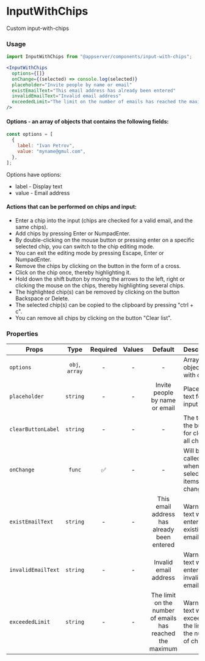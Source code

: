 # InputWithChips

Custom input-with-chips

### Usage

```js
import InputWithChips from "@appserver/components/input-with-chips";
```

```jsx
<InputWithChips
  options={[]}
  onChange={(selected) => console.log(selected)}
  placeholder="Invite people by name or email"
  existEmailText="This email address has already been entered"
  invalidEmailText="Invalid email address"
  exceededLimit="The limit on the number of emails has reached the maximum"
/>
```

#### Options - an array of objects that contains the following fields:

```js
const options = [
  {
    label: "Ivan Petrov",
    value: "myname@gmul.com",
  },
];
```

Options have options:

- label - Display text
- value - Email address

#### Actions that can be performed on chips and input:

- Enter a chip into the input (chips are checked for a valid email, and the same chips).
- Add chips by pressing Enter or NumpadEnter.
- By double-clicking on the mouse button or pressing enter on a specific selected chip, you can switch to the chip editing mode.
- You can exit the editing mode by pressing Escape, Enter or NumpadEnter.
- Remove the chips by clicking on the button in the form of a cross.
- Click on the chip once, thereby highlighting it.
- Hold down the shift button by moving the arrows to the left, right or clicking the mouse on the chips, thereby highlighting several chips.
- The highlighted chip(s) can be removed by clicking on the button Backspace or Delete.
- The selected chip(s) can be copied to the clipboard by pressing "ctrl + c".
- You can remove all chips by clicking on the button "Clear list".

### Properties

| Props              |      Type      | Required | Values |                          Default                          | Description                                                  |
| ------------------ | :------------: | :------: | :----: | :-------------------------------------------------------: | ------------------------------------------------------------ |
| `options`          | `obj`, `array` |    -     |   -    |                             -                             | Array of objects with chips                                  |
| `placeholder`      |    `string`    |    -     |   -    |              Invite people by name or email               | Placeholder text for the input                               |
| `clearButtonLabel` |    `string`    |    -     |   -    |                             -                             | The text of the button for cleaning all chips                |
| `onChange`         |     `func`     |    ✅    |   -    |                             -                             | Will be called when the selected items are changed           |
| `existEmailText`   |    `string`    |    -     |   -    |        This email address has already been entered        | Warning text when entering an existing email                 |
| `invalidEmailText` |    `string`    |    -     |   -    |                   Invalid email address                   | Warning text when entering an invalid email                  |
| `exceededLimit`    |    `string`    |    -     |   -    | The limit on the number of emails has reached the maximum | Warning text when exceeding the limit of the number of chips |
